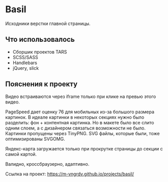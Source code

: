 # Basil

Исходники верстки главной страницы. 


## Что использовалось
- Сборшик проектов TARS
- SCSS/SASS
- Handlebars
- jQuery, slick

## Пояснения к проекту
Видео встраиваются через iframe только при клике на превью этого видео. 

PageSpeed дает оценку 76 для мобильных из-за большого размера картинок. В идеале картинки в некоторых секциях нужно было разделить: фон + контентная картинка. Но в макете было все слито одним слоем, а с дизайнером связаться возможности не было. 
Картинки пропущены через TinyPNG. SVG файлы, которые были, тоже оптимизированы SVGOMG. 

Яндекс-карта загружается только при прокрутке страницы до секции с самой картой. 

Валидно, кроссбраузерно, адаптивно.

Ссылка на проект: https://m-vngrdv.github.io/projects/basil/
